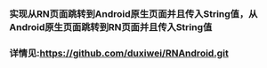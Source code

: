 ### 实现从RN页面跳转到Android原生页面并且传入String值，从Android原生页面跳转到RN页面并且传入String值
### 详情见:https://github.com/duxiwei/RNAndroid.git